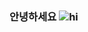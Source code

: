 ### 안녕하세요 ![hi](https://user-images.githubusercontent.com/74370531/109550889-32b12f80-7b13-11eb-85ad-e619ad12b5b3.gif)
